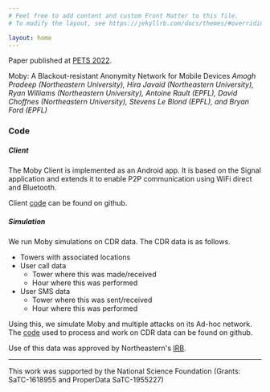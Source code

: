 ```yaml
---
# Feel free to add content and custom Front Matter to this file.
# To modify the layout, see https://jekyllrb.com/docs/themes/#overriding-theme-defaults

layout: home
---
```


Paper published at [PETS 2022](https://petsymposium.org/2022/files/papers/issue3/popets-2022-0071.pdf).

Moby: A Blackout-resistant Anonymity Network for Mobile Devices
*Amogh Pradeep (Northeastern University), Hira Javaid (Northeastern University), Ryan Williams (Northeastern University), Antoine Rault (EPFL), David Choffnes (Northeastern University), Stevens Le Blond (EPFL), and Bryan Ford (EPFL)*

### Code

##### Client

The Moby Client is implemented as an Android app.
It is based on the Signal application and extends it to enable P2P communication using WiFi direct and Bluetooth.

Client [code](https://github.com/amoghbl1/moby_android) can be found on github.

##### Simulation

We run Moby simulations on CDR data.
The CDR data is as follows.
- Towers with associated locations
- User call data
  - Tower where this was made/received
  - Hour where this was performed
- User SMS data
  - Tower where this was sent/received
  - Hour where this was performed

Using this, we simulate Moby and multiple attacks on its Ad-hoc network. The [code](https://github.com/00h-i-r-a00/moby_simulator) used to process and work on CDR data can be found on github.

Use of this data was approved by Northeastern's [IRB](https://research.northeastern.edu/hsrp/).

---

This work was supported by the National Science Foundation (Grants: SaTC-1618955 and ProperData SaTC-1955227)
